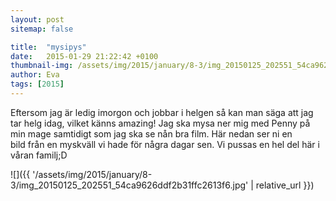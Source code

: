 ```yaml
---
layout: post
sitemap: false

title:  "mysipys"
date:   2015-01-29 21:22:42 +0100
thumbnail-img: /assets/img/2015/january/8-3/img_20150125_202551_54ca9626ddf2b31ffc2613f6.jpg
author: Eva
tags: [2015]
---
```


Eftersom jag är ledig imorgon och jobbar i helgen så kan man säga att jag tar helg idag, vilket känns amazing! Jag ska mysa ner mig med Penny på min mage samtidigt som jag ska se nån bra film. Här nedan ser ni en bild från en myskväll vi hade för några dagar sen. Vi pussas en hel del här i våran familj;D

![]({{ '/assets/img/2015/january/8-3/img_20150125_202551_54ca9626ddf2b31ffc2613f6.jpg'  | relative_url }})

